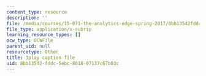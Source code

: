 ```yaml
---
content_type: resource
description: ''
file: /media/courses/15-071-the-analytics-edge-spring-2017/8bb13542fddc5ebc801807137c67b03c_UA3QA3KE4sw.vtt
file_type: application/x-subrip
learning_resource_types: []
ocw_type: OCWFile
parent_uid: null
resourcetype: Other
title: 3play caption file
uid: 8bb13542-fddc-5ebc-8018-07137c67b03c
---
```


